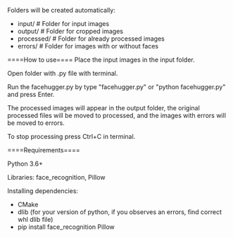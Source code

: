 Folders will be created automatically:
- input/ # Folder for input images
- output/ # Folder for cropped images
- processed/ # Folder for already processed images
- errors/ # Folder for images with or without faces

====How to use====
Place the input images in the input folder.

Open folder with .py file with terminal.

Run the facehugger.py by type "facehugger.py" or "python facehugger.py" and press Enter.

The processed images will appear in the output folder, the original processed files will be moved to processed, and the images with errors will be moved to errors.

To stop processing press Ctrl+C in terminal.


====Requirements====

Python 3.6+

Libraries: face_recognition, Pillow

Installing dependencies:

- CMake
- dlib (for your version of python, if you observes an errors, find correct whl dlib file)
- pip install face_recognition Pillow
